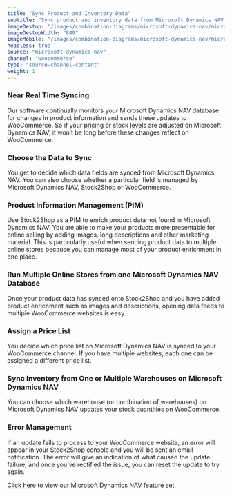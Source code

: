 ```yaml
---
title: "Sync Product and Inventory Data"
subtitle: "Sync product and inventory data from Microsoft Dynamics NAV to WooCommerce."
imageDestop: "/images/combination-diagrams/microsoft-dynamics-nav/microsoft-dynamics-nav-woocommerce-inventory.svg"
imageDestopWidth: "849"
imageMobile: "/images/combination-diagrams/microsoft-dynamics-nav/microsoft-dynamics-nav-woocommerce-inventory.svg"
headless: true
source: "microsoft-dynamics-nav"
channel: "woocommerce"
type: "source-channel-content"
weight: 1
---
```


### Near Real Time Syncing
Our software continually monitors your Microsoft Dynamics NAV database for changes in product information and sends these updates to WooCommerce. So if your pricing or stock levels are adjusted on Microsoft Dynamics NAV, it won’t be long before these changes reflect on WooCommerce.

### Choose the Data to Sync
You get to decide which data fields are synced from Microsoft Dynamics NAV. You can also choose whether a particular field is managed by Microsoft Dynamics NAV, Stock2Shop or WooCommerce.

### Product Information Management (PIM)
Use Stock2Shop as a PIM to enrich product data not found in Microsoft Dynamics NAV. You are able to make your products more presentable for online selling by adding images, long descriptions and other marketing material. This is particularly useful when sending product data to multiple online stores because you can manage most of your product enrichment in one place.

### Run Multiple Online Stores from one Microsoft Dynamics NAV Database
Once your product data has synced onto Stock2Shop and you have added product enrichment such as images and descriptions, opening data feeds to multiple WooCommerce websites is easy.

### Assign a Price List
You decide which price list on Microsoft Dynamics NAV is synced to your WooCommerce channel. If you have multiple websites, each one can be assigned a different price list.

### Sync Inventory from One or Multiple Warehouses on Microsoft Dynamics NAV
You can choose which warehouse (or combination of warehouses) on Microsoft Dynamics NAV updates your stock quantities on WooCommerce.

### Error Management
If an update fails to process to your WooCommerce website, an error will appear in your Stock2Shop console and you will be sent an email notification. The error will give an indication of what caused the update failure, and once you’ve rectified the issue, you can reset the update to try again.

[Click here](/help/features/microsoft-dynamics-nav/ "Microsoft Dynamics NAV Features") to view our Microsoft Dynamics NAV feature set.